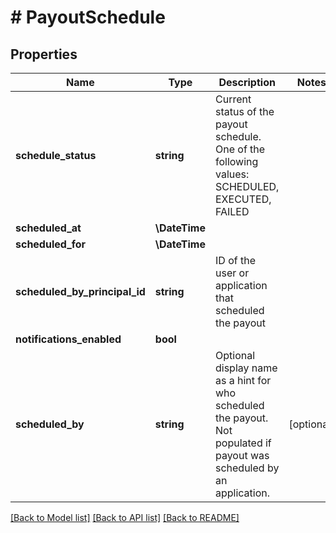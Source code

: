 # # PayoutSchedule

## Properties

Name | Type | Description | Notes
------------ | ------------- | ------------- | -------------
**schedule_status** | **string** | Current status of the payout schedule. One of the following values: SCHEDULED, EXECUTED, FAILED |
**scheduled_at** | **\DateTime** |  |
**scheduled_for** | **\DateTime** |  |
**scheduled_by_principal_id** | **string** | ID of the user or application that scheduled the payout |
**notifications_enabled** | **bool** |  |
**scheduled_by** | **string** | Optional display name as a hint for who scheduled the payout. Not populated if payout was scheduled by an application. | [optional]

[[Back to Model list]](../../README.md#models) [[Back to API list]](../../README.md#endpoints) [[Back to README]](../../README.md)
